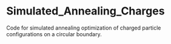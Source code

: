 # Simulated_Annealing_Charges
Code for simulated annealing optimization of charged particle configurations on a circular boundary.
